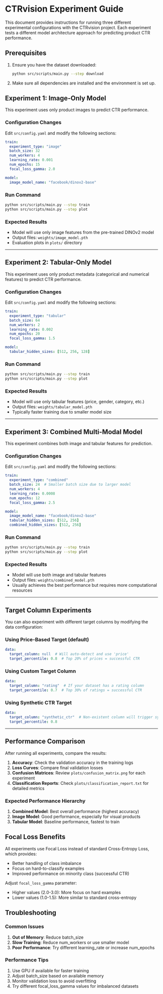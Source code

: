 # CTRvision Experiment Guide

This document provides instructions for running three different experimental configurations with the CTRvision project. Each experiment tests a different model architecture approach for predicting product CTR performance.

## Prerequisites

1. Ensure you have the dataset downloaded:
   ```bash
   python src/scripts/main.py --step download
   ```

2. Make sure all dependencies are installed and the environment is set up.

## Experiment 1: Image-Only Model

This experiment uses only product images to predict CTR performance.

### Configuration Changes

Edit `src/config.yaml` and modify the following sections:

```yaml
train:
  experiment_type: "image"
  batch_size: 32
  num_workers: 4
  learning_rate: 0.001
  num_epochs: 15
  focal_loss_gamma: 2.0

model:
  image_model_name: "facebook/dinov2-base"
```

### Run Command
```bash
python src/scripts/main.py --step train
python src/scripts/main.py --step plot
```

### Expected Results
- Model will use only image features from the pre-trained DINOv2 model
- Output files: `weights/image_model.pth`
- Evaluation plots in `plots/` directory

---

## Experiment 2: Tabular-Only Model

This experiment uses only product metadata (categorical and numerical features) to predict CTR performance.

### Configuration Changes

Edit `src/config.yaml` and modify the following sections:

```yaml
train:
  experiment_type: "tabular"
  batch_size: 64
  num_workers: 2
  learning_rate: 0.002
  num_epochs: 20
  focal_loss_gamma: 1.5

model:
  tabular_hidden_sizes: [512, 256, 128]
```

### Run Command
```bash
python src/scripts/main.py --step train
python src/scripts/main.py --step plot
```

### Expected Results
- Model will use only tabular features (price, gender, category, etc.)
- Output files: `weights/tabular_model.pth`
- Typically faster training due to smaller model size

---

## Experiment 3: Combined Multi-Modal Model

This experiment combines both image and tabular features for prediction.

### Configuration Changes

Edit `src/config.yaml` and modify the following sections:

```yaml
train:
  experiment_type: "combined"
  batch_size: 24  # Smaller batch size due to larger model
  num_workers: 4
  learning_rate: 0.0008
  num_epochs: 12
  focal_loss_gamma: 2.5

model:
  image_model_name: "facebook/dinov2-base"
  tabular_hidden_sizes: [512, 256]
  combined_hidden_sizes: [512, 256]
```

### Run Command
```bash
python src/scripts/main.py --step train
python src/scripts/main.py --step plot
```

### Expected Results
- Model will use both image and tabular features
- Output files: `weights/combined_model.pth`
- Usually achieves the best performance but requires more computational resources

---

## Target Column Experiments

You can also experiment with different target columns by modifying the data configuration:

### Using Price-Based Target (default)
```yaml
data:
  target_column: null  # Will auto-detect and use 'price'
  target_percentile: 0.8  # Top 20% of prices = successful CTR
```

### Using Custom Target Column
```yaml
data:
  target_column: "rating"  # If your dataset has a rating column
  target_percentile: 0.7  # Top 30% of ratings = successful CTR
```

### Using Synthetic CTR Target
```yaml
data:
  target_column: "synthetic_ctr"  # Non-existent column will trigger synthetic generation
  target_percentile: 0.8
```

---

## Performance Comparison

After running all experiments, compare the results:

1. **Accuracy**: Check the validation accuracy in the training logs
2. **Loss Curves**: Compare final validation losses
3. **Confusion Matrices**: Review `plots/confusion_matrix.png` for each experiment
4. **Classification Reports**: Check `plots/classification_report.txt` for detailed metrics

### Expected Performance Hierarchy
1. **Combined Model**: Best overall performance (highest accuracy)
2. **Image Model**: Good performance, especially for visual products
3. **Tabular Model**: Baseline performance, fastest to train

## Focal Loss Benefits

All experiments use Focal Loss instead of standard Cross-Entropy Loss, which provides:
- Better handling of class imbalance
- Focus on hard-to-classify examples
- Improved performance on minority class (successful CTR)

Adjust `focal_loss_gamma` parameter:
- Higher values (2.0-3.0): More focus on hard examples
- Lower values (1.0-1.5): More similar to standard cross-entropy

## Troubleshooting

### Common Issues
1. **Out of Memory**: Reduce batch_size
2. **Slow Training**: Reduce num_workers or use smaller model
3. **Poor Performance**: Try different learning_rate or increase num_epochs

### Performance Tips
1. Use GPU if available for faster training
2. Adjust batch_size based on available memory
3. Monitor validation loss to avoid overfitting
4. Try different focal_loss_gamma values for imbalanced datasets